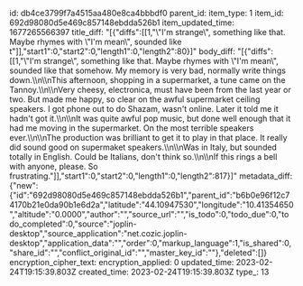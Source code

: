 id: db4ce3799f7a4515aa480e8ca4bbbdf0
parent_id: 
item_type: 1
item_id: 692d98080d5e469c857148ebdda526b1
item_updated_time: 1677265566397
title_diff: "[{\"diffs\":[[1,\"\\\"I'm strange\\\", something like that. Maybe rhymes with \\\"I'm mean\\\", sounded like t\"]],\"start1\":0,\"start2\":0,\"length1\":0,\"length2\":80}]"
body_diff: "[{\"diffs\":[[1,\"\\\"I'm strange\\\", something like that. Maybe rhymes with \\\"I'm mean\\\", sounded like that somehow. My memory is very bad, normally write things down.\\\n\\\nThis afternoon, shopping in a supermarket, a tune came on the Tannoy.\\\n\\\nVery cheesy, electronica, must have been from the last year or two. But made me happy, so clear on the awful supermarket ceiling speakers. I got phone out to do Shazam, wasn't online. Later it told me it hadn't got it.\\\n\\\nIt was quite awful pop music, but done well enough that it had me moving in the supermarket. On the most terrible speakers ever.\\\n\\\nThe production was brilliant to get it to play in that place. It really did sound good on supermaket speakers.\\\n\\\nWas in Italy, but sounded totally in English. Could be Italians, don't think so.\\\n\\\nIf this rings a bell with anyone, please. So frustrating.\"]],\"start1\":0,\"start2\":0,\"length1\":0,\"length2\":817}]"
metadata_diff: {"new":{"id":"692d98080d5e469c857148ebdda526b1","parent_id":"b6b0e96f12c74170b21e0da90b1e6d2a","latitude":"44.10947530","longitude":"10.41354650","altitude":"0.0000","author":"","source_url":"","is_todo":0,"todo_due":0,"todo_completed":0,"source":"joplin-desktop","source_application":"net.cozic.joplin-desktop","application_data":"","order":0,"markup_language":1,"is_shared":0,"share_id":"","conflict_original_id":"","master_key_id":""},"deleted":[]}
encryption_cipher_text: 
encryption_applied: 0
updated_time: 2023-02-24T19:15:39.803Z
created_time: 2023-02-24T19:15:39.803Z
type_: 13